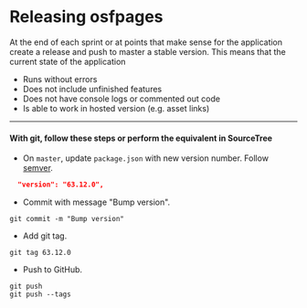 # Releasing osfpages

At the end of each sprint or at points that make sense for the application create a release and push to master a stable version. This means that the current state of the application
- Runs without errors
- Does not include unfinished features
- Does not have console logs or commented out code 
- Is able to work in hosted version (e.g. asset links)


---

#### With git, follow these steps or perform the equivalent in SourceTree 

* On `master`, update `package.json` with new version number. Follow [semver](http://semver.org/).

```json
  "version": "63.12.0",
```

* Commit with message "Bump version".

```
git commit -m "Bump version"
```

* Add git tag.

```
git tag 63.12.0
```


* Push to GitHub.

```
git push
git push --tags
```
